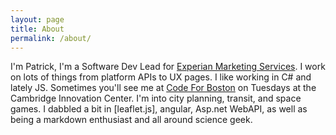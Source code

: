 ```yaml
---
layout: page
title: About
permalink: /about/
---
```


I'm Patrick, I'm a Software Dev Lead for [Experian Marketing Services][linkedIn].  I work on lots of things from platform APIs to UX pages.  I like working in C# and lately JS. Sometimes you'll see me at [Code For Boston] on Tuesdays at the Cambridge Innovation Center. I'm into city planning, transit, and space games. I dabbled a bit in [leaflet.js], angular, Asp.net WebAPI, as well as being a markdown enthusiast and all around science geek.

[linkedin]: http://www.linkedin.com/pub/patrick-greenwell/32/23a/a06/ "Patrick Greenwell"
[Code for Boston]: http://www.codeforboston.org/ "Code for Boston"
